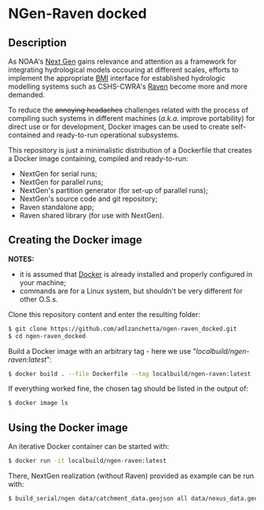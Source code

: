 # NGen-Raven docked

## Description

As NOAA's [Next Gen](https://github.com/NOAA-OWP/ngen) gains relevance and attention as a framework for integrating hydrological models occouring at different scales, efforts to implement the appropriate [BMI](https://csdms.colorado.edu/wiki/BMI) interface for established hydrologic modelling systems such as CSHS-CWRA's [Raven](https://github.com/CSHS-CWRA/RavenHydroFramework) become more and more demanded.

To reduce the ~~annoying headaches~~ challenges related with the process of compiling such systems in different machines (*a.k.a.* improve portability) for direct use or for development, Docker images can be used to create self-contained and ready-to-run operational subsystems.

This repository is just a minimalistic distribution of a Dockerfile that creates a Docker image containing, compiled and ready-to-run:

- NextGen for serial runs;
- NextGen for parallel runs;
- NextGen's partition generator (for set-up of parallel runs);
- NextGen's source code and git repository;
- Raven standalone app;
- Raven shared library (for use with NextGen).

## Creating the Docker image

**NOTES:** 

- it is assumed that [Docker](https://www.docker.com/) is already installed and properly configured in your machine;
- commands are for a Linux system, but shouldn't be very different for other O.S.s.

Clone this repository content and enter the resulting folder:

```bash
$ git clone https://github.com/adlzanchetta/ngen-raven_docked.git
$ cd ngen-raven_docked
```

Build a Docker image with an arbitrary tag - here we use "*localbuild/ngen-raven:latest*":

```bash
$ docker build . --file Dockerfile --tag localbuild/ngen-raven:latest
```

If everything worked fine, the chosen tag should be listed in the output of:

```bash
$ docker image ls
```

## Using the Docker image

An iterative Docker container can be started with:

```bash
$ docker run -it localbuild/ngen-raven:latest
```

There, NextGen realization (without Raven) provided as example can be run with:

```bash
$ build_serial/ngen data/catchment_data.geojson all data/nexus_data.geojson all data/example_realization_config.json
```